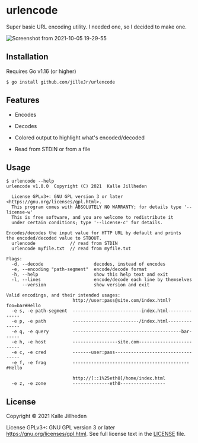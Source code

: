 # urlencode

Super basic URL encoding utility. I needed one, so I decided to make one.

![Screenshot from 2021-10-05 19-29-55](https://user-images.githubusercontent.com/2477952/136073443-840ee017-27b1-45c0-be23-e33bb3a43127.png)

## Installation

Requires Go v1.16 (or higher)

```console
$ go install github.com/jilleJr/urlencode
```

## Features

- Encodes

- Decodes

- Colored output to highlight what's encoded/decoded

- Read from STDIN or from a file

## Usage

```console
$ urlencode --help
urlencode v1.0.0  Copyright (C) 2021  Kalle Jillheden

  License GPLv3+: GNU GPL version 3 or later <https://gnu.org/licenses/gpl.html>.
  This program comes with ABSOLUTELY NO WARRANTY; for details type '--license-w'
  This is free software, and you are welcome to redistribute it
  under certain conditions; type '--license-c' for details.

Encodes/decodes the input value for HTTP URL by default and prints
the encoded/decoded value to STDOUT.
  urlencode             // read from STDIN
  urlencode myfile.txt  // read from myfile.txt

Flags:
  -d, --decode                   decodes, instead of encodes
  -e, --encoding "path-segment"  encode/decode format
  -h, --help                     show this help text and exit
  -l, --lines                    encode/decode each line by themselves
      --version                  show version and exit

Valid encodings, and their intended usages:
                         http://user:pass@site.com/index.html?foo=bar#Hello
  -e s, -e path-segment  --------------------------index.html--------------
  -e p, -e path          -------------------------/index.html--------------
  -e q, -e query         -----------------------------------------bar------
  -e h, -e host          -----------------site.com-------------------------
  -e c, -e cred          -------user:pass----------------------------------
  -e f, -e frag          --------------------------------------------#Hello

                         http://[::1%25eth0]/home/index.html
  -e z, -e zone          --------------eth0-----------------
```

## License

Copyright &copy; 2021 Kalle Jillheden

License GPLv3+: GNU GPL version 3 or later <https://gnu.org/licenses/gpl.html>.
See full license text in the [LICENSE](./LICENSE) file.

